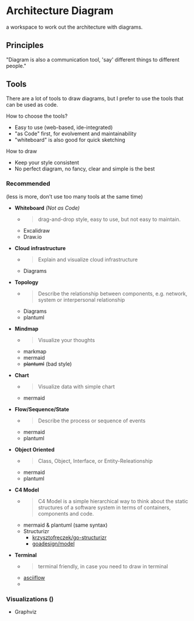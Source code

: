 # Architecture Diagram

a workspace to work out the architecture with diagrams.

## Principles

"Diagram is also a communication tool, 'say' different things to different people."

## Tools

There are a lot of tools to draw diagrams, but I prefer to use the tools that can be used as code.

How to choose the tools?

- Easy to use (web-based, ide-integrated)
- "as Code" first, for evolvement and maintainability
- "whiteboard" is also good for quick sketching

How to draw

- Keep your style consistent
- No perfect diagram, no fancy, clear and simple is the best

### Recommended

(less is more, don't use too many tools at the same time)

- **Whiteboard** _(Not as Code)_
  - > drag-and-drop style, easy to use, but not easy to maintain.
  - Excalidraw  
  - Draw.io

- **Cloud infrastructure**
  - > Explain and visualize cloud infrastructure
  - Diagrams

- **Topology**
  - > Describe the relationship between components, e.g. network, system or interpersonal relationship
  - Diagrams
  - plantuml

- **Mindmap**
  - > Visualize your thoughts
  - markmap
  - mermaid
  - ~~plantuml~~ (bad style)

- **Chart**
  - > Visualize data with simple chart
  - mermaid

- **Flow/Sequence/State**
  - > Describe the process or sequence of events
  - mermaid
  - plantuml  

- **Object Oriented**
  - > Class, Object, Interface, or Entity-Releationship
  - mermaid
  - plantuml

- **C4 Model**
  - > C4 Model is a simple hierarchical way to think about the static structures of a software system in terms of containers, components and code.
  - mermaid & plantuml (same syntax)
  - Structurizr
    - [krzysztofreczek/go-structurizr](https://github.com/krzysztofreczek/go-structurizr)
    - [goadesign/model](https://github.com/goadesign/model)

- **Terminal**
  - > terminal friendly, in case you need to draw in terminal
  - [asciiflow](https://github.com/lewish/asciiflow)
  - 

### Visualizations ()

- Graphviz
